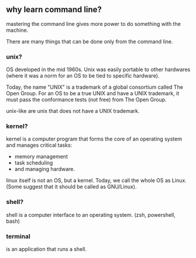 ## why learn command line?

mastering the command line gives more power to do something with the machine.

There are many things that can be done only from the command line.

### unix?

OS developed in the mid 1960s. Unix was easily portable to other hardwares (where it was a norm for an OS to be tied to specific hardware).

Today, the name "UNIX" is a trademark of a global consortium called The Open Group.
For an OS to be a true UNIX and have a UNIX trademark, it must pass the conformance tests (not free) from The Open Group.

unix-like are unix that does not have a UNIX trademark.

### kernel?

kernel is a computer program that forms the core of an operating system and manages critical tasks:

- memory management
- task scheduling
- and managing hardware.

linux itself is not an OS, but a kernel. Today, we call the whole OS as Linux. (Some suggest that it should be called as GNU/Linux).

### shell?

shell is a computer interface to an operating system. (zsh, powershell, bash)

### terminal

is an application that runs a shell.

